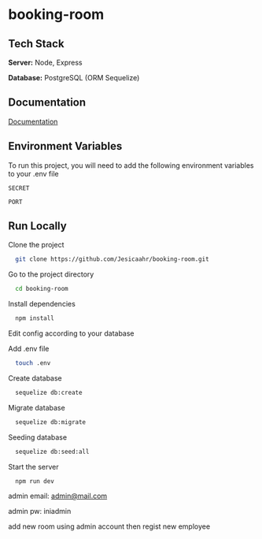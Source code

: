 # booking-room

## Tech Stack

**Server:** Node, Express

**Database:** PostgreSQL (ORM Sequelize)


## Documentation

[Documentation](https://documenter.getpostman.com/view/10895410/UzQvs4xM)


## Environment Variables

To run this project, you will need to add the following environment variables to your .env file

`SECRET`

`PORT`


## Run Locally

Clone the project

```bash
  git clone https://github.com/Jesicaahr/booking-room.git
```

Go to the project directory

```bash
  cd booking-room
```

Install dependencies

```bash
  npm install
```

Edit config according to your database

Add .env file

```bash
  touch .env
```

Create database

```bash
  sequelize db:create
```

Migrate database

```bash
  sequelize db:migrate
```

Seeding database

```bash
  sequelize db:seed:all
```

Start the server

```bash
  npm run dev
```

admin email: admin@mail.com

admin pw: iniadmin

add new room using admin account
then regist new employee